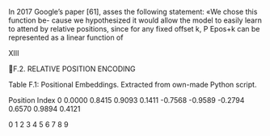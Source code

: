 In 2017 Google’s paper [61], asses the following statement: «We chose this function be-
cause we hypothesized it would allow the model to easily learn to attend by relative
positions, since for any fixed offset k, P Epos+k can be represented as a linear function of

XIII

F.2. RELATIVE POSITION ENCODING

Table F.1: Positional Embeddings. Extracted from own-made Python script.

Position Index 0
0.0000
0.8415
0.9093
0.1411
-0.7568
-0.9589
-0.2794
0.6570
0.9894
0.4121

0
1
2
3
4
5
6
7
8
9